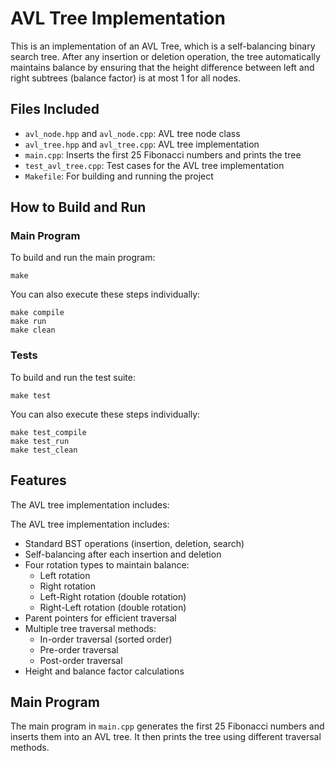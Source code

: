 # AVL Tree Implementation

This is an implementation of an AVL Tree, which is a self-balancing binary search tree. After any insertion or deletion operation, the tree automatically maintains balance by ensuring that the height difference between left and right subtrees (balance factor) is at most 1 for all nodes.

## Files Included

- `avl_node.hpp` and `avl_node.cpp`: AVL tree node class
- `avl_tree.hpp` and `avl_tree.cpp`: AVL tree implementation
- `main.cpp`: Inserts the first 25 Fibonacci numbers and prints the tree
- `test_avl_tree.cpp`: Test cases for the AVL tree implementation
- `Makefile`: For building and running the project

## How to Build and Run

### Main Program

To build and run the main program:

```
make
```

You can also execute these steps individually:

```
make compile
make run
make clean
```

### Tests

To build and run the test suite:

```
make test
```

You can also execute these steps individually:

```
make test_compile
make test_run
make test_clean
```

## Features

The AVL tree implementation includes:

The AVL tree implementation includes:

* Standard BST operations (insertion, deletion, search)
* Self-balancing after each insertion and deletion
* Four rotation types to maintain balance:
    * Left rotation
    * Right rotation
    * Left-Right rotation (double rotation)
    * Right-Left rotation (double rotation)
* Parent pointers for efficient traversal
* Multiple tree traversal methods:
    * In-order traversal (sorted order)
    * Pre-order traversal
    * Post-order traversal
* Height and balance factor calculations

## Main Program

The main program in `main.cpp` generates the first 25 Fibonacci numbers and inserts them into an AVL tree. It then prints the tree using different traversal methods.